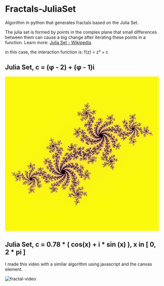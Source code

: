 # Fractals-JuliaSet
Algorithm in python that generates fractals based on the Julia Set.

The julia set is formed by points in the complex plane that small differences between them can cause a big change after iterating these points in a function. Learn more: [Julia Set - Wikipedia](https://en.wikipedia.org/wiki/Julia_set).

in this case, the interaction function is: f(z) = z² + c

## Julia Set,  c = (φ - 2) + (φ - 1)i

![fractal-image](https://raw.githubusercontent.com/raulpy271/Fractals-JuliaSet/master/juliaSet_C%3D(-0.382)%2B(0.618i)_q%3D100.png)

## Julia Set, c = 0.78 \* ( cos(x) +  i \* sin (x) ), x in [ 0, 2 \* pi ]

I made this video with a similar algorithm using javascript and the canvas element.

![fractal-video](https://github.com/raulpy271/Fractals-JuliaSet/blob/master/julia-set.gif)
